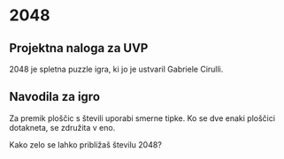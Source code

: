 # 2048

## Projektna naloga za UVP

2048 je spletna puzzle igra, ki jo je ustvaril Gabriele Cirulli.

## Navodila za igro

Za premik ploščic s števili uporabi smerne tipke. Ko se dve enaki ploščici dotakneta, se združita v eno.

Kako zelo se lahko približaš številu 2048?

